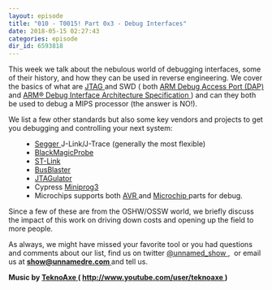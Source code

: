 ```yaml
---
layout: episode
title: "010 - T0015! Part 0x3 - Debug Interfaces"
date: 2018-05-15 02:27:43
categories: episode
dir_id: 6593818
---
```

<p>
 <span style="font-weight: 400;">
  This week we talk about the nebulous world of debugging interfaces, some of their history, and how they can be used in reverse engineering. We cover the basics of what are
 </span>
 <a href="https://www.xjtag.com/about-jtag/what-is-jtag/">
  <span style="font-weight: 400;">
   JTAG
  </span>
 </a>
 <span style="font-weight: 400;">
  and SWD ( both
 </span>
 <a href="http://infocenter.arm.com/help/index.jsp?topic=/com.arm.doc.ddi0314h/Chdiaihc.html">
  <span style="font-weight: 400;">
   ARM Debug Access Port (DAP)
  </span>
 </a>
 <span style="font-weight: 400;">
  and
 </span>
 <a href="https://static.docs.arm.com/ihi0031/d/debug_interface_v5_2_architecture_specification_IHI0031D.pdf">
  <span style="font-weight: 400;">
   ARM® Debug Interface Architecture Specification
  </span>
 </a>
 <span style="font-weight: 400;">
  ) and can they both be used to debug a MIPS processor (the answer is NO!).
 </span>
</p>
<p>
 <span style="font-weight: 400;">
  We list a few other standards but also some key vendors and projects to get you debugging and controlling your next system:
 </span>
</p>
<div style="margin-left: 2em;">
 <ul>
  <li style="font-weight: 400;">
   <a href="https://www.segger.com/">
    <span style="font-weight: 400;">
     Segger
    </span>
   </a>
   <span style="font-weight: 400;">
    J-Link/J-Trace (generally the most flexible)
   </span>
  </li>
  <li style="font-weight: 400;">
   <a href="https://1bitsquared.com/products/black-magic-probe">
    <span style="font-weight: 400;">
     BlackMagicProbe
    </span>
   </a>
  </li>
  <li style="font-weight: 400;">
   <a href="http://www.st.com/en/development-tools/st-link-v2.html">
    <span style="font-weight: 400;">
     ST-Link
    </span>
   </a>
  </li>
  <li style="font-weight: 400;">
   <a href="http://dangerousprototypes.com/docs/Bus_Blaster">
    <span style="font-weight: 400;">
     BusBlaster
    </span>
   </a>
  </li>
  <li style="font-weight: 400;">
   <a href="http://www.grandideastudio.com/jtagulator/">
    <span style="font-weight: 400;">
     JTAGulator
    </span>
   </a>
  </li>
  <li style="font-weight: 400;">
   <span style="font-weight: 400;">
    Cypress
   </span>
   <a href="http://www.cypress.com/documentation/development-kitsboards/cy8ckit-002-psoc-miniprog3-program-and-debug-kit">
    <span style="font-weight: 400;">
     Miniprog3
    </span>
   </a>
  </li>
  <li style="font-weight: 400;">
   <span style="font-weight: 400;">
    Microchips supports both
   </span>
   <a href="http://www.microchip.com/developmenttools/Listing.aspx?CatID=cb147543-e74e-4150-8d53-f2ceafb39e0b&amp;LeftNavId=cb147543-e74e-4150-8d53-f2ceafb39e0b">
    <span style="font-weight: 400;">
     AVR
    </span>
   </a>
   <span style="font-weight: 400;">
    and
   </span>
   <a href="http://www.microchip.com/developmenttools/listing.aspx?catid=a063fb83-a427-45b7-afa0-71cc9e8f8c44&amp;leftnavid=a063fb83-a427-45b7-afa0-71cc9e8f8c44">
    <span style="font-weight: 400;">
     Microchip
    </span>
   </a>
   <span style="font-weight: 400;">
    parts for debug.
   </span>
  </li>
 </ul>
</div>
<p>
 <span style="font-weight: 400;">
  Since a few of these are from the OSHW/OSSW world, we briefly discuss the impact of this work on driving down costs and opening up the field to more people.
 </span>
</p>
<p>
 <span style="font-weight: 400;">
  As always, we might have missed your favorite tool or you had questions and comments about our list, find us on twitter
 </span>
 <a href="https://twitter.com/unnamed_show">
  <span style="font-weight: 400;">
   @unnamed_show
  </span>
 </a>
 <span style="font-weight: 400;">
  ,  or email us at
 </span>
 <a href="mailto:show@unnamedre.com">
  <strong>
   show@unnamedre.com
  </strong>
 </a>
 <span style="font-weight: 400;">
  and tell us.
 </span>
</p>
<p>
 <strong>
  Music by
 </strong>
 <a href="http://www.teknoaxe.com">
  <strong>
   TeknoAxe
  </strong>
 </a>
 <strong>
  (
 </strong>
 <a href="http://www.youtube.com/user/teknoaxe">
  <strong>
   http://www.youtube.com/user/teknoaxe
  </strong>
 </a>
 <strong>
  )
 </strong>
</p>

